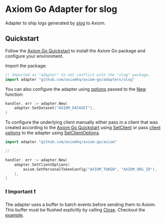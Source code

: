 # Axiom Go Adapter for slog

Adapter to ship logs generated by
[slog](https://pkg.go.dev/golang.org/x/exp/slog) to Axiom.

## Quickstart

Follow the [Axiom Go Quickstart](https://github.com/axiomhq/axiom-go#quickstart)
to install the Axiom Go package and configure your environment.

Import the package:

```go
// Imported as "adapter" to not conflict with the "slog" package.
import adapter "github.com/axiomhq/axiom-go/adapters/slog"
```

You can also configure the adapter using [options](https://pkg.go.dev/github.com/axiomhq/axiom-go/adapters/slog#Option)
passed to the [New](https://pkg.go.dev/github.com/axiomhq/axiom-go/adapters/slog#New)
function:

```go
handler, err := adapter.New(
    adapter.SetDataset("AXIOM_DATASET"),
)
```

To configure the underlying client manually either pass in a client that was
created according to the [Axiom Go Quickstart](https://github.com/axiomhq/axiom-go#quickstart)
using [SetClient](https://pkg.go.dev/github.com/axiomhq/axiom-go/adapters/slog#SetClient)
or pass [client options](https://pkg.go.dev/github.com/axiomhq/axiom-go/axiom#Option)
to the adapter using [SetClientOptions](https://pkg.go.dev/github.com/axiomhq/axiom-go/adapters/slog#SetClientOptions).

```go
import adapter "github.com/axiomhq/axiom-go/axiom"

// ...

handler, err := adapter.New(
    adapter.SetClientOptions(
        axiom.SetPersonalTokenConfig("AXIOM_TOKEN", "AXIOM_ORG_ID"),
    ),
)
```

### ❗ Important ❗

The adapter uses a buffer to batch events before sending them to Axiom. This
buffer must be flushed explicitly by calling [Close](https://pkg.go.dev/github.com/axiomhq/axiom-go/adapters/slog#Handler.Close).
Checkout the [example](../../examples/slog/main.go).
